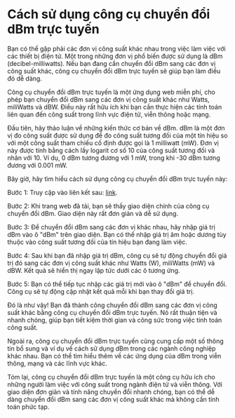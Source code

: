 Cách sử dụng công cụ chuyển đổi dBm trực tuyến
==============================================

Bạn có thể gặp phải các đơn vị công suất khác nhau trong việc làm việc với các thiết bị điện tử. Một trong những đơn vị phổ biến được sử dụng là dBm (decibel-milliwatts). Nếu bạn đang cần chuyển đổi dBm sang các đơn vị công suất khác, công cụ chuyển đổi dBm trực tuyến sẽ giúp bạn làm điều đó dễ dàng.

Công cụ chuyển đổi dBm trực tuyến là một ứng dụng web miễn phí, cho phép bạn chuyển đổi dBm sang các đơn vị công suất khác như Watts, miliWatts và dBW. Điều này rất hữu ích khi bạn cần thực hiện các tính toán liên quan đến công suất trong lĩnh vực điện tử, viễn thông hoặc mạng.

Đầu tiên, hãy thảo luận về những kiến thức cơ bản về dBm. dBm là một đơn vị đo công suất được sử dụng để đo công suất tương đối của một tín hiệu so với một công suất tham chiếu cố định được gọi là 1 milliwatt (mW). Đơn vị này được tính bằng cách lấy logarit cơ số 10 của công suất tương đối và nhân với 10. Ví dụ, 0 dBm tương đương với 1 mW, trong khi -30 dBm tương đương với 0.001 mW.

Bây giờ, hãy tìm hiểu cách sử dụng công cụ chuyển đổi dBm trực tuyến này:

Bước 1: Truy cập vào liên kết sau: [link](https://www.onlinecalculatorsfree.com/vi/convert/dbm-converter.html).

Bước 2: Khi trang web đã tải, bạn sẽ thấy giao diện chính của công cụ chuyển đổi dBm. Giao diện này rất đơn giản và dễ sử dụng.

Bước 3: Để chuyển đổi dBm sang các đơn vị khác nhau, hãy nhập giá trị dBm vào ô "dBm" trên giao diện. Bạn có thể nhập giá trị âm hoặc dương tùy thuộc vào công suất tương đối của tín hiệu bạn đang làm việc.

Bước 4: Sau khi bạn đã nhập giá trị dBm, công cụ sẽ tự động chuyển đổi giá trị đó sang các đơn vị công suất khác như Watts (W), miliWatts (mW) và dBW. Kết quả sẽ hiển thị ngay lập tức dưới các ô tương ứng.

Bước 5: Bạn có thể tiếp tục nhập các giá trị mới vào ô "dBm" để chuyển đổi. Công cụ sẽ tự động cập nhật kết quả mỗi khi bạn thay đổi giá trị.

Đó là như vậy! Bạn đã thành công chuyển đổi dBm sang các đơn vị công suất khác bằng công cụ chuyển đổi dBm trực tuyến. Nó rất thuận tiện và nhanh chóng, giúp bạn tiết kiệm thời gian và công sức trong việc tính toán công suất.

Ngoài ra, công cụ chuyển đổi dBm trực tuyến cũng cung cấp một số thông tin bổ sung và ví dụ về cách sử dụng dBm trong các ngành công nghiệp khác nhau. Bạn có thể tìm hiểu thêm về các ứng dụng của dBm trong viễn thông, mạng và các lĩnh vực khác.

Tóm lại, công cụ chuyển đổi dBm trực tuyến là một công cụ hữu ích cho những người làm việc với công suất trong ngành điện tử và viễn thông. Với giao diện đơn giản và tính năng chuyển đổi nhanh chóng, bạn có thể dễ dàng chuyển đổi dBm sang các đơn vị công suất khác mà không cần tính toán phức tạp.